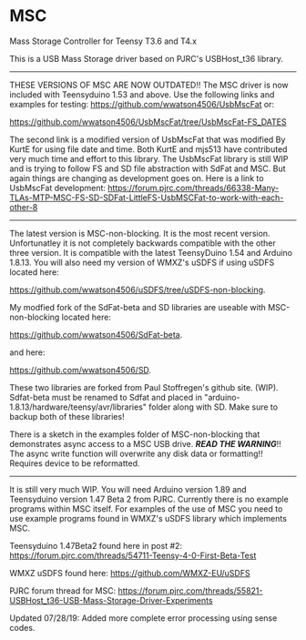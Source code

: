# MSC
Mass Storage Controller for Teensy T3.6 and T4.x

This is a USB Mass Storage driver based on PJRC's USBHost_t36 library.

*******************************************************************************************************************
THESE VERSIONS OF MSC ARE NOW OUTDATED!!
The MSC driver is now included with Teensyduino 1.53 and above.
Use the following links and examples for testing:
https://github.com/wwatson4506/UsbMscFat or:

https://github.com/wwatson4506/UsbMscFat/tree/UsbMscFat-FS_DATES

The second link is a modified version of UsbMscFat that was
modified By KurtE for using file date and time. Both KurtE and
mjs513 have contributed very much time and effort to this library.
The UsbMscFat library is still WIP and is trying to follow FS and
SD file abstraction with SdFat and MSC. But again things are changing
as development goes on.
Here is a link to UsbMscFat development:
https://forum.pjrc.com/threads/66338-Many-TLAs-MTP-MSC-FS-SD-SDFat-LittleFS-UsbMSCFat-to-work-with-each-other-8
*******************************************************************************************************************

The latest version is MSC-non-blocking. It is the most recent version. Unfortunatley it
is not completely backwards compatible with the other three version. It is compatible with
the latest TeensyDuino 1.54 and Arduino 1.8.13.
You will also need my version of WMXZ's uSDFS if using uSDFS located here:

https://github.com/wwatson4506/uSDFS/tree/uSDFS-non-blocking.

My modfied fork of the SdFat-beta and SD libraries are useable with MSC-non-blocking located here:

https://github.com/wwatson4506/SdFat-beta.

and here:

https://github.com/wwatson4506/SD.

These two libraries are forked from Paul Stoffregen's github site. (WIP).
Sdfat-beta must be renamed to Sdfat and placed in "arduino-1.8.13/hardware/teensy/avr/libraries"
folder along with SD. Make sure to backup both of these libraries!

There is a sketch in the examples folder of MSC-non-blocking that demonstrates async access to
a MSC USB drive. ***READ THE WARNING***!! The async write function will overwrite any disk data or
formatting!!
Requires device to be reformatted.
***************************************************************************************************
It is still very much WIP.
You will need Arduino version 1.89 and Teensyduino version 1.47 Beta 2 from PJRC.
Currently there is no example programs within MSC itself. For examples of the use of MSC
you need to use example programs found in WMXZ's uSDFS library which implements MSC.

Teensyduino 1.47Beta2 found here in post #2:
https://forum.pjrc.com/threads/54711-Teensy-4-0-First-Beta-Test

WMXZ uSDFS found here: https://github.com/WMXZ-EU/uSDFS

PJRC forum thread for MSC: https://forum.pjrc.com/threads/55821-USBHost_t36-USB-Mass-Storage-Driver-Experiments

Updated 07/28/19: Added more complete error processing using sense codes.
